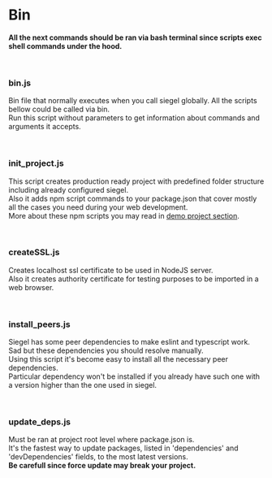 <h1>Bin</h1>

<b>All the next commands should be ran via bash terminal since scripts exec shell commands under the hood.</b>


<br />
<h3>bin.js</h3>
<p>
    Bin file that normally executes when you call siegel globally. All the scripts bellow could be called via bin.<br />
    Run this script without parameters to get information about commands and arguments it accepts.
</p>


<br />
<h3>init_project.js</h3>
<p>
    This script creates production ready project with predefined folder structure including already configured siegel.<br />
    Also it adds npm script commands to your package.json that cover mostly all the cases you need during your web development.<br />
    More about these npm scripts you may read in <a href='https://github.com/CyberCookie/siegel/tree/master/demo_app'>demo project section</a>.
</p>


<br />
<h3>createSSL.js</h3>
<p>
    Creates localhost ssl certificate to be used in NodeJS server.<br />
    Also it creates authority certificate for testing purposes to be imported in a web browser.
</p>

<br />
<h3>install_peers.js</h3>
<p>
    Siegel has some peer dependencies to make eslint and typescript work.<br />
    Sad but these dependencies you should resolve manually.<br />
    Using this script it's become easy to install all the necessary peer dependencies.<br/>
    Particular dependency won't be installed if you already have such one with a version higher than the one used in siegel.
</p>


<br />
<h3>update_deps.js</h3>
<p>
    Must be ran at project root level where package.json is.<br/>
    It's the fastest way to update packages, listed in 'dependencies' and 'devDependencies' fields, to the most latest versions.<br />
    <b>Be carefull since force update may break your project.</b>
</p>